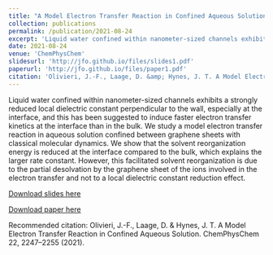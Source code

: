 ```yaml
---
title: "A Model Electron Transfer Reaction in Confined Aqueous Solution"
collection: publications
permalink: /publication/2021-08-24
excerpt: 'Liquid water confined within nanometer-sized channels exhibits a strongly reduced local dielectric constant perpendicular to the wall, especially at the interface, and this has been suggested to induce faster electron transfer kinetics at the interface than in the bulk. We study a model electron transfer reaction in aqueous solution confined between graphene sheets with classical molecular dynamics. We show that the solvent reorganization energy is reduced at the interface compared to the bulk, which explains the larger rate constant. However, this facilitated solvent reorganization is due to the partial desolvation by the graphene sheet of the ions involved in the electron transfer and not to a local dielectric constant reduction effect.'
date: 2021-08-24
venue: 'ChemPhysChem'
slidesurl: 'http://jfo.github.io/files/slides1.pdf'
paperurl: 'http://jfo.github.io/files/paper1.pdf'
citation: 'Olivieri, J.-F., Laage, D. &amp; Hynes, J. T. A Model Electron Transfer Reaction in Confined Aqueous Solution. ChemPhysChem 22, 2247–2255 (2021).'
---
```

Liquid water confined within nanometer-sized channels exhibits a strongly reduced local dielectric constant perpendicular to the wall, especially at the interface, and this has been suggested to induce faster electron transfer kinetics at the interface than in the bulk. We study a model electron transfer reaction in aqueous solution confined between graphene sheets with classical molecular dynamics. We show that the solvent reorganization energy is reduced at the interface compared to the bulk, which explains the larger rate constant. However, this facilitated solvent reorganization is due to the partial desolvation by the graphene sheet of the ions involved in the electron transfer and not to a local dielectric constant reduction effect.

[Download slides here](http://jfo.github.io/files/slides1.pdf)

[Download paper here](http://jfo.github.io/files/paper1.pdf)

Recommended citation: Olivieri, J.-F., Laage, D. & Hynes, J. T. A Model Electron Transfer Reaction in Confined Aqueous Solution. ChemPhysChem 22, 2247–2255 (2021).